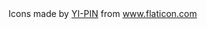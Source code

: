 <div>Icons made by <a href="https://www.flaticon.com/authors/yi-pin" title="YI-PIN">YI-PIN</a> from <a href="https://www.flaticon.com/" title="Flaticon">www.flaticon.com</a></div>